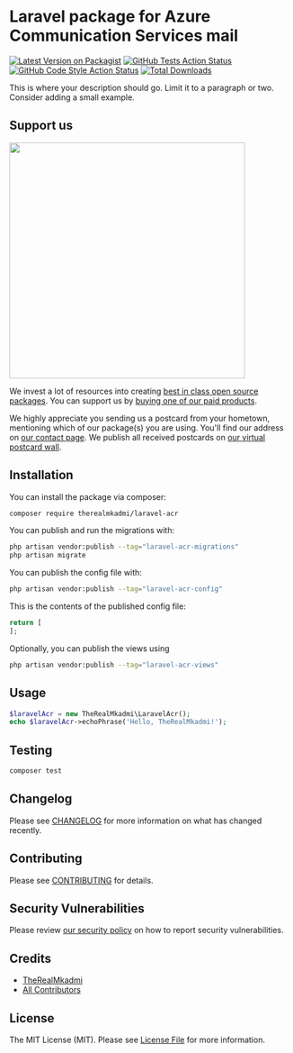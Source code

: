 # Laravel package for Azure Communication Services mail

[![Latest Version on Packagist](https://img.shields.io/packagist/v/therealmkadmi/laravel-acr.svg?style=flat-square)](https://packagist.org/packages/therealmkadmi/laravel-acr)
[![GitHub Tests Action Status](https://img.shields.io/github/actions/workflow/status/therealmkadmi/laravel-acr/run-tests.yml?branch=main&label=tests&style=flat-square)](https://github.com/therealmkadmi/laravel-acr/actions?query=workflow%3Arun-tests+branch%3Amain)
[![GitHub Code Style Action Status](https://img.shields.io/github/actions/workflow/status/therealmkadmi/laravel-acr/fix-php-code-style-issues.yml?branch=main&label=code%20style&style=flat-square)](https://github.com/therealmkadmi/laravel-acr/actions?query=workflow%3A"Fix+PHP+code+style+issues"+branch%3Amain)
[![Total Downloads](https://img.shields.io/packagist/dt/therealmkadmi/laravel-acr.svg?style=flat-square)](https://packagist.org/packages/therealmkadmi/laravel-acr)

This is where your description should go. Limit it to a paragraph or two. Consider adding a small example.

## Support us

[<img src="https://github-ads.s3.eu-central-1.amazonaws.com/laravel-acr.jpg?t=1" width="419px" />](https://spatie.be/github-ad-click/laravel-acr)

We invest a lot of resources into creating [best in class open source packages](https://spatie.be/open-source). You can support us by [buying one of our paid products](https://spatie.be/open-source/support-us).

We highly appreciate you sending us a postcard from your hometown, mentioning which of our package(s) you are using. You'll find our address on [our contact page](https://spatie.be/about-us). We publish all received postcards on [our virtual postcard wall](https://spatie.be/open-source/postcards).

## Installation

You can install the package via composer:

```bash
composer require therealmkadmi/laravel-acr
```

You can publish and run the migrations with:

```bash
php artisan vendor:publish --tag="laravel-acr-migrations"
php artisan migrate
```

You can publish the config file with:

```bash
php artisan vendor:publish --tag="laravel-acr-config"
```

This is the contents of the published config file:

```php
return [
];
```

Optionally, you can publish the views using

```bash
php artisan vendor:publish --tag="laravel-acr-views"
```

## Usage

```php
$laravelAcr = new TheRealMkadmi\LaravelAcr();
echo $laravelAcr->echoPhrase('Hello, TheRealMkadmi!');
```

## Testing

```bash
composer test
```

## Changelog

Please see [CHANGELOG](CHANGELOG.md) for more information on what has changed recently.

## Contributing

Please see [CONTRIBUTING](CONTRIBUTING.md) for details.

## Security Vulnerabilities

Please review [our security policy](../../security/policy) on how to report security vulnerabilities.

## Credits

- [TheRealMkadmi](https://github.com/TheRealMkadmi)
- [All Contributors](../../contributors)

## License

The MIT License (MIT). Please see [License File](LICENSE.md) for more information.
